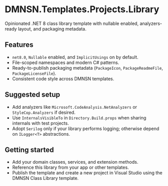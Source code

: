 # DMNSN.Templates.Projects.Library

Opinionated .NET 8 class library template with nullable enabled, analyzers-ready layout, and packaging metadata.

## Features

- `net8.0`, `Nullable` enabled, and `ImplicitUsings` on by default.
- File-scoped namespaces and modern C# patterns.
- Ready-to-publish packaging metadata (`PackageIcon`, `PackageReadmeFile`, `PackageLicenseFile`).
- Consistent code style across DMNSN templates.

## Suggested setup

- Add analyzers like `Microsoft.CodeAnalysis.NetAnalyzers` or `StyleCop.Analyzers` if desired.
- Use `InternalsVisibleTo` in `Directory.Build.props` when sharing internals with test projects.
- Adopt `Serilog` only if your library performs logging; otherwise depend on `ILogger<T>` abstractions.

## Getting started

- Add your domain classes, services, and extension methods.
- Reference this library from your app or other templates.
- Publish the template and create a new project in Visual Studio using the DMNSN Class Library template.

